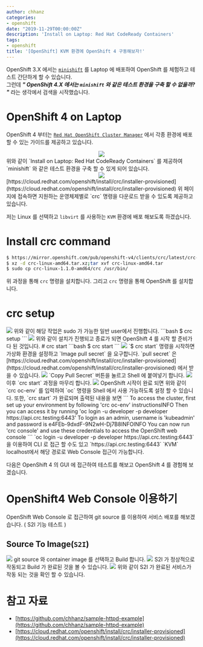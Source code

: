 ```yaml
---
author: chhanz
categories:
- openshift
date: "2019-11-29T00:00:00Z"
description: 'Install on Laptop: Red Hat CodeReady Containers'
tags:
- openshift
title: '[OpenShift] KVM 환경에 OpenShift 4 구동해보자!'
---
```


OpenShift 3.X 에서는 [`minishift`](https://www.okd.io/minishift/) 를 Laptop 에 배포하여 OpenShift 를 체험하고 테스트 간단하게 할 수 있습니다.   
그런데 ___" OpenShift 4.X 에서는 `minishift` 와 같은 테스트 환경을 구축 할 수 없을까? "___ 라는 생각에서 검색을 시작했습니다.   
   
# OpenShift 4 on Laptop 
OpenShift 4 부터는 [`Red Hat OpenShift Cluster Manager`](https://cloud.redhat.com/openshift/) 에서 각종 환경에 배포 할 수 있는 가이드를 제공하고 있습니다.   
<center><img src="/assets/images/post/2019-11-29-openshift-4/image1.png" style="max-width: 90%; height: auto;"></center>   
위와 같이 `Install on Laptop: Red Hat CodeReady Containers` 를 제공하여 `minishift` 와 같은 테스트 환경을 구축 할 수 있게 되어 있습니다.   
   
<center><img src="/assets/images/post/2019-11-29-openshift-4/image2.png" style="max-width: 90%; height: auto;"></center>   
[https://cloud.redhat.com/openshift/install/crc/installer-provisioned](https://cloud.redhat.com/openshift/install/crc/installer-provisioned)   
위 페이지에 접속하면 지원하는 운영체제별로 `crc` 명령을 다운로드 받을 수 있도록 제공하고 있습니다.  
   
저는 Linux 를 선택하고 `libvirt` 를 사용하는 `KVM` 환경에 배포 해보도록 하겠습니다.   
# Install crc command
```bash
$ https://mirror.openshift.com/pub/openshift-v4/clients/crc/latest/crc-linux-amd64.tar.xz
$ xz -d crc-linux-amd64.tar.xz;tar xvf crc-linux-amd64.tar
$ sudo cp crc-linux-1.1.0-amd64/crc /usr/bin/
```
위 과정을 통해 `crc` 명령을 설치합니다. 그리고 `crc` 명령을 통해 OpenShift 를 설치합니다.   
# crc setup
<img src="/assets/images/post/2019-11-29-openshift-4/crc_non_root.png" style="max-width: 70%; height: auto;">   
위와 같이 해당 작업은 sudo 가 가능한 일반 user에서 진행합니다.   
```bash
$ crc setup
```
   
<img src="/assets/images/post/2019-11-29-openshift-4/crc_setup.png" style="max-width: 70%; height: auto;">   
위와 같이 설치가 진행되고 종료가 되면 OpenShift 4 를 시작 할 준비가 다 된 것입니다.   
# crc start
```bash
$ crc start
```
<img src="/assets/images/post/2019-11-29-openshift-4/crc_setup-2.png" style="max-width: 70%; height: auto;">   
`$ crc start` 명령을 시작하면 가상화 환경을 설정하고 `Image pull secret` 을 요구합니다.   
`pull secret` 은 [https://cloud.redhat.com/openshift/install/crc/installer-provisioned](https://cloud.redhat.com/openshift/install/crc/installer-provisioned) 에서 받을 수 있습니다.   
<img src="/assets/images/post/2019-11-29-openshift-4/copy_pull_key.png" style="max-width: 90%; height: auto;">   
`Copy Pull Secret` 버튼을 눌르고 Shell 에 붙여넣기 합니다.   
<img src="/assets/images/post/2019-11-29-openshift-4/crc_setup-3.png" style="max-width: 90%; height: auto;">   
이후 `crc start` 과정을 마무리 합니다.   
<img src="/assets/images/post/2019-11-29-openshift-4/crc_setup-4.png" style="max-width: 90%; height: auto;">   
OpenShift 시작이 완료 되면 위와 같이 `crc oc-env` 를 입력하여 `oc` 명령을 Shell 에서 사용 가능하도록 설정 할 수 있습니다.   
또한, `crc start` 가 완료되며 출력된 내용을 보면   
```
To access the cluster, first set up your environment by following 'crc oc-env' instructionsINFO Then you can access it by running 'oc login -u developer -p developer https://api.crc.testing:6443'
To login as an admin, username is 'kubeadmin' and password is e4FEb-9dxdF-9N2wH-Dj7B8INFOINFO You can now run 'crc console' and use these credentials to access the OpenShift web console
```
`oc login -u developer -p developer https://api.crc.testing:6443` 을 이용하여 CLI 로 접근 할 수도 있고   
`https://api.crc.testing:6443` `KVM` localhost에서 해당 경로로 Web Console 접근이 가능합니다.   
   
다음은 OpenShift 4 의 GUI 에 접근하여 테스트를 해보고 OpenShift 4 를 경험해 보겠습니다.   
    

# OpenShift4 Web Console 이용하기
OpenShift Web Console 로 접근하여 git source 를 이용하여 서비스 배포를 해보겠습니다. ( S2I 기능 테스트 )   
## Source To Image(`S2I`)
<img src="/assets/images/post/2019-11-29-openshift-4/test1.png" style="max-width: 90%; height: auto;">   
git source 와 container image 를 선택하고 Build 합니다.   
<img src="/assets/images/post/2019-11-29-openshift-4/test2.png" style="max-width: 90%; height: auto;">   
S2I 가 정상적으로 작동되고 Build 가 완료된 것을 볼 수 있습니다.   
<img src="/assets/images/post/2019-11-29-openshift-4/test3.png" style="max-width: 90%; height: auto;">   
위와 같이 S2I 가 완료된 서비스가 작동 되는 것을 확인 할 수 있습니다.   
   
   
# 참고 자료
* [https://github.com/chhanz/sample-httpd-example](https://github.com/chhanz/sample-httpd-example)   
* [https://cloud.redhat.com/openshift/install/crc/installer-provisioned](https://cloud.redhat.com/openshift/install/crc/installer-provisioned)   






